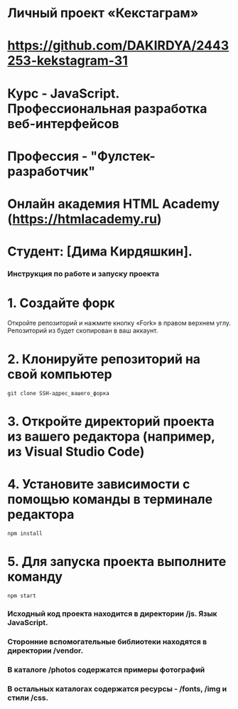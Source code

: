 # Личный проект «Кекстаграм»
# https://github.com/DAKIRDYA/2443253-kekstagram-31
# Курс - JavaScript. Профессиональная разработка веб-интерфейсов
# Профессия - "Фулстек-разработчик"
# Онлайн академия HTML Academy (https://htmlacademy.ru)

# Студент: [Дима Кирдяшкин].




### Инструкция по работе и запуску проекта
#

# 1. Создайте форк

Откройте репозиторий и нажмите кнопку «Fork» в правом верхнем углу. Репозиторий из будет скопирован в ваш аккаунт.

# 2. Клонируйте репозиторий на свой компьютер

```
git clone SSH-адрес_вашего_форка
```

# 3. Откройте директорий проекта из вашего редактора (например, из Visual Studio Code)

# 4. Установите зависимости с помощью команды в терминале редактора

```
npm install
```

# 5. Для запуска проекта выполните команду

```
npm start
```


### Исходный код проекта находится в директории /js. Язык JavaScript.
### Сторонние вспомогательные библиотеки находятся в директории /vendor.
### В каталоге /photos содержатся примеры фотографий
### В остальных каталогах содержатся ресурсы - /fonts, /img  и стили /css.